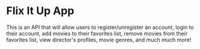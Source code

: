 # Flix It Up App

This is an API that will allow users to register/unregister an account, login to their account, add movies to their favorites list, remove movies from their favorites list, view director's profiles, movie genres, and much much more! 
